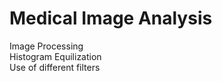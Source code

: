 # Medical Image Analysis 

Image Processing<br/>
Histogram Equilization<br/>
Use of different filters
